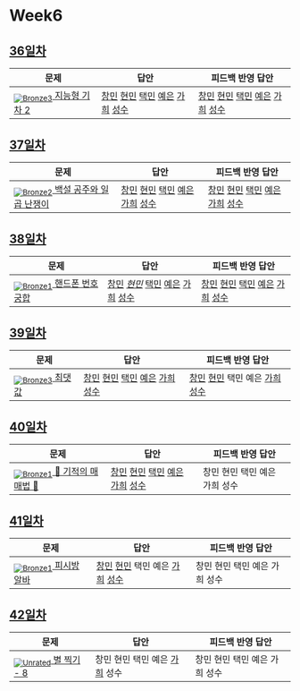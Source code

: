 [Unrated]: https://user-images.githubusercontent.com/33937365/126247607-85783912-c11a-4d50-ac36-8cc7dcb75cd2.png
[Bronze5]: https://user-images.githubusercontent.com/33937365/126247611-e362d727-17a4-4737-a232-5827e185ab7c.png
[Bronze4]: https://user-images.githubusercontent.com/33937365/126247612-89cbc675-e1d4-43a2-950b-1cb014dca697.png
[Bronze3]: https://user-images.githubusercontent.com/33937365/126247613-b8408610-7bc4-40f8-804f-a30a45ddbb68.png
[Bronze2]: https://user-images.githubusercontent.com/33937365/126247614-d85dc6ff-a520-4c00-82bd-eb593b156bd8.png
[Bronze1]: https://user-images.githubusercontent.com/33937365/126247616-04b2ab30-9891-4b7b-8cb4-38e99b97e834.png
[Silver5]: https://user-images.githubusercontent.com/33937365/126247618-38c5c905-672b-4d75-808e-8a7d45ea577d.png
[Silver4]: https://user-images.githubusercontent.com/33937365/126247620-ba2d1b96-b0aa-4b88-80c5-71569c69bbc3.png
[Silver3]: https://user-images.githubusercontent.com/33937365/126247621-1b55b7f4-3a79-4348-8a63-f00c1813853e.png
[Silver2]: https://user-images.githubusercontent.com/33937365/126247622-a83b30a9-6618-4593-b775-6f6730afd3f6.png
[Silver1]: https://user-images.githubusercontent.com/33937365/126247625-8d82f8ab-6f95-4ef8-a243-be31f548596e.png

# Week6

## [36일차](Day36)

| 문제                 | 답안 | 피드백 반영 답안 |
| -------------------- | ---- | ---------------- |
| [<sub>![Bronze3]</sub> 지능형 기차 2](https://www.acmicpc.net/problem/2460) | [창민](Day36/kcm_2460.java) [현민](Day36/shm_2460.java) [택민](Day36/jtm_2460.java) [예은](Day36/lye_2460.py) [가희](Day36/kkh_2460.py) [성수](Day36/ass_2460.java) | [창민](Day36/kcm_fb_2460.java) [현민](Day36/shm_2460.java) [택민](Day36/jtm_2460.java)  [예은](Day36/lye_2460.py) [가희](Day36/kkh_2460.py) [성수](Day36/ass_2460_fb.java)             |


## [37일차](Day37)

| 문제                 | 답안 | 피드백 반영 답안 |
| -------------------- | ---- | ---------------- |
| [<sub>![Bronze2]</sub> 백설 공주와 일곱 난쟁이](https://www.acmicpc.net/problem/3040) | [창민](Day37/kcm_3040.java) [현민](Day37/shm_3040.java) [택민](Day37/jtm_3040.java) [예은](Day37/lye_3040.py) [가희](Day37/kkh_3040.py) [성수](Day37/ass_3040.java) | [창민](Day37/kcm_fb_3040.java) [현민](Day37/shm_3040.java) [택민](Day37/jtm_fb_3040.java) [예은](Day37/lye_3040.py) [가희](Day37/kkh_fb_3040.py) [성수](Day37/ass_fb_3040.java)             |

## [38일차](Day38)

| 문제                 | 답안 | 피드백 반영 답안 |
| -------------------- | ---- | ---------------- |
| [<sub>![Bronze1]</sub> 핸드폰 번호 궁합](https://www.acmicpc.net/problem/17202) | [창민](Day38/kcm_17202.java) *[현민](Day38/shm_17202.java)* [택민](Day38/jtm_17202.java) [예은](Day38/lye_17202.py) [가희](Day38/kkh_17202.py) [성수](Day38/ass_17202.java) | [창민](Day38/kcm_fb_17202.java) [현민](Day38/shm_17202_fb.java) [택민](Day38/jtm_fb_17202.java) [예은](Day38/lye_17202.py) [가희](Day38/kkh_fb_17202.py) [성수](Day38/ass_fb_17202.java)             |

## [39일차](Day39)

| 문제                 | 답안 | 피드백 반영 답안 |
| -------------------- | ---- | ---------------- |
| [<sub>![Bronze3]</sub> 최댓값](https://www.acmicpc.net/problem/2566) | [창민](Day39/kcm_2566.java) [현민](Day39/shm_2566.java) [택민](Day39/jtm_2566.java) [예은](Day39/lye_2566.py) [가희](Day39/kkh_2566.py) [성수](Day39/ass_2566.java) | [창민](Day39/kcm_fb_2566.java) [현민](Day39/shm_2566.java) 택민 예은 [가희](Day39/kkh_2566.py) [성수](Day39/ass_fb_2566.java)             |

## [40일차](Day40)

| 문제                 | 답안 | 피드백 반영 답안 |
| -------------------- | ---- | ---------------- |
| [<sub>![Bronze1]</sub> 🐜 기적의 매매법 🐜](https://www.acmicpc.net/problem/20546) | [창민](Day40/kcm_20546.java) [현민](Day40/shm_20546.java) [택민](Day40/jtm_20546.java) [예은](Day39/lye_20546.py) [가희](Day39/kkh_20546.py) [성수](Day40/ass_20546.java) | 창민 현민 택민 예은 가희 성수             |

## [41일차](Day41)

| 문제                 | 답안 | 피드백 반영 답안 |
| -------------------- | ---- | ---------------- |
| [<sub>![Bronze1]</sub> 피시방 알바](https://www.acmicpc.net/problem/1453) | [창민](Day41/kcm_1453.java) [현민](Day41/shm_1453.java) 택민 예은 [가희](Day41/kkh_1453.py) [성수](Day41/ass_1453.java) | 창민 현민 택민 예은 가희 성수             |

## [42일차](Day42)

| 문제                 | 답안 | 피드백 반영 답안 |
| -------------------- | ---- | ---------------- |
| [<sub>![Unrated]</sub> 별 찍기 - 8](https://www.acmicpc.net/problem/2445) | 창민 현민 택민 예은 [가희](Day42/kkh_2445.py) 성수 | 창민 현민 택민 예은 가희 성수             |
